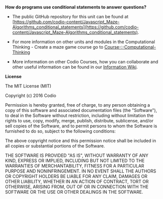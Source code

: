 **How do programs use conditional statements to answer questions?**

- The public GitHub repository for this unit can be found at [https://github.com/codio-content/Javascript_Maze-Algorithms_conditional_statements](https://github.com/codio-content/Javascript_Maze-Algorithms_conditional_statements).

- For more information on other units and modules in the Computational Thinking - Create a maze game course go to [Course-:-Computational-Thinking](https://github.com/codio-content/Information/wiki/Course-:-Computational-Thinking)

- More information on other Codio Courses, how you can collaborate and other useful information can be found in our [Information Wiki](https://github.com/codio-content/Information/wiki).



**License**

The MIT License (MIT)

Copyright (c) 2016 Codio

Permission is hereby granted, free of charge, to any person obtaining a copy of this software and associated documentation files (the "Software"), to deal in the Software without restriction, including without limitation the rights to use, copy, modify, merge, publish, distribute, sublicense, and/or sell copies of the Software, and to permit persons to whom the Software is furnished to do so, subject to the following conditions:

The above copyright notice and this permission notice shall be included in all copies or substantial portions of the Software.

THE SOFTWARE IS PROVIDED "AS IS", WITHOUT WARRANTY OF ANY KIND, EXPRESS OR IMPLIED, INCLUDING BUT NOT LIMITED TO THE WARRANTIES OF MERCHANTABILITY, FITNESS FOR A PARTICULAR PURPOSE AND NONINFRINGEMENT. IN NO EVENT SHALL THE AUTHORS OR COPYRIGHT HOLDERS BE LIABLE FOR ANY CLAIM, DAMAGES OR OTHER LIABILITY, WHETHER IN AN ACTION OF CONTRACT, TORT OR OTHERWISE, ARISING FROM, OUT OF OR IN CONNECTION WITH THE SOFTWARE OR THE USE OR OTHER DEALINGS IN THE SOFTWARE.


